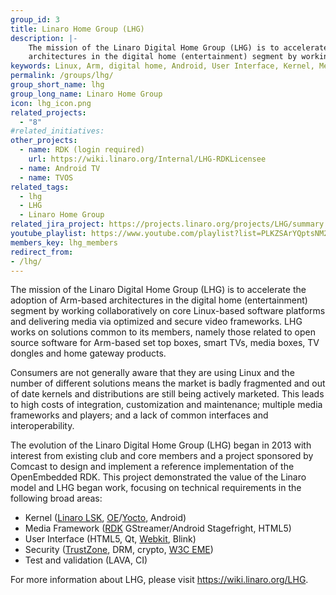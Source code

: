 ```yaml
---
group_id: 3
title: Linaro Home Group (LHG)
description: |-
    The mission of the Linaro Digital Home Group (LHG) is to accelerate the adoption of Arm-based
    architectures in the digital home (entertainment) segment by working collaboratively on core Linux-based software platforms.
keywords: Linux, Arm, digital home, Android, User Interface, Kernel, Media Framework, Test and validation
permalink: /groups/lhg/
group_short_name: lhg
group_long_name: Linaro Home Group
icon: lhg_icon.png
related_projects:
  - "8"
#related_initiatives:
other_projects:
  - name: RDK (login required)
    url: https://wiki.linaro.org/Internal/LHG-RDKLicensee
  - name: Android TV
  - name: TVOS
related_tags:
  - lhg
  - LHG
  - Linaro Home Group
related_jira_project: https://projects.linaro.org/projects/LHG/summary
youtube_playlist: https://www.youtube.com/playlist?list=PLKZSArYQptsNM2Muw_4qDSB8hvqfQZGWX
members_key: lhg_members
redirect_from:
- /lhg/
---
```

The mission of the Linaro Digital Home Group (LHG) is to accelerate the adoption of Arm-based architectures in the digital home (entertainment) segment by working collaboratively on core Linux-based software platforms and delivering media via optimized and secure video frameworks. LHG works on solutions common to its members, namely those related to open source software for Arm-based set top boxes, smart TVs, media boxes, TV dongles and home gateway products.

Consumers are not generally aware that they are using Linux and the number of different solutions means the market is badly fragmented and out of date kernels and distributions are still being actively marketed. This leads to high costs of integration, customization and maintenance; multiple media frameworks and players; and a lack of common interfaces and interoperability.

The evolution of the Linaro Digital Home Group (LHG) began in 2013 with interest from existing club and core members and a project sponsored by Comcast to design and implement a reference implementation of the OpenEmbedded RDK. This project demonstrated the value of the Linaro model and LHG began work, focusing on technical requirements in the following broad areas:

- Kernel ([Linaro LSK](https://wiki.linaro.org/LSK), [OE](http://www.openembedded.org/wiki/Main_Page)/[Yocto](https://www.yoctoproject.org/), Android)
- Media Framework ([RDK](http://rdkcentral.com/) GStreamer/Android Stagefright, HTML5)
- User Interface (HTML5, Qt, [Webkit](http://www.webkit.org/), Blink)
- Security ([TrustZone](http://www.arm.com/products/processors/technologies/trustzone/index.php), DRM, crypto, [W3C EME](https://dvcs.w3.org/hg/html-media/raw-file/tip/encrypted-media/encrypted-media.html))
- Test and validation (LAVA, CI)

For more information about LHG, please visit https://wiki.linaro.org/LHG.
